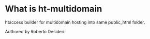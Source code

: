 # What is ht-multidomain

htaccess builder for multidomain hosting into same public_html folder.

Authored by Roberto Desideri
